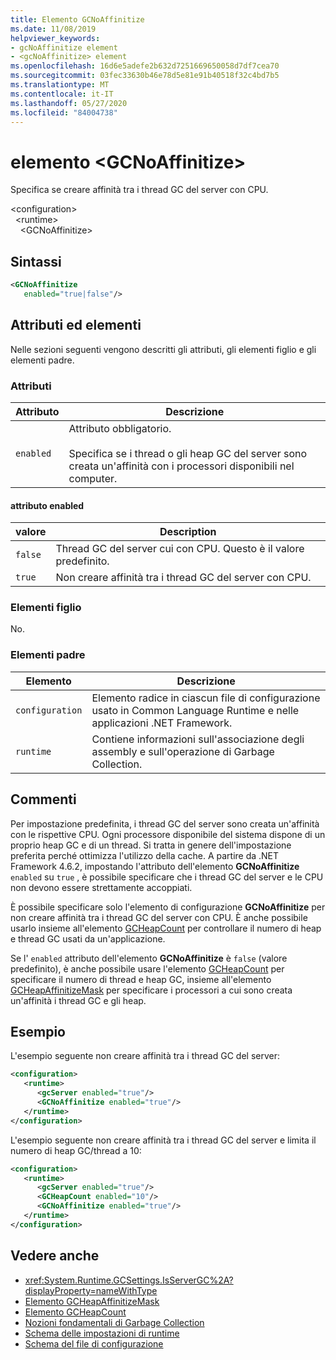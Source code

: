 ```yaml
---
title: Elemento GCNoAffinitize
ms.date: 11/08/2019
helpviewer_keywords:
- gcNoAffinitize element
- <gcNoAffinitize> element
ms.openlocfilehash: 16d6e5adefe2b632d7251669650058d7df7cea70
ms.sourcegitcommit: 03fec33630b46e78d5e81e91b40518f32c4bd7b5
ms.translationtype: MT
ms.contentlocale: it-IT
ms.lasthandoff: 05/27/2020
ms.locfileid: "84004738"
---
```

# <a name="gcnoaffinitize-element"></a>elemento \<GCNoAffinitize>

Specifica se creare affinità tra i thread GC del server con CPU.

\<configuration>\
&nbsp;&nbsp;\<runtime>\
&nbsp;&nbsp;&nbsp;&nbsp;\<GCNoAffinitize>

## <a name="syntax"></a>Sintassi

```xml
<GCNoAffinitize
   enabled="true|false"/>
```

## <a name="attributes-and-elements"></a>Attributi ed elementi

Nelle sezioni seguenti vengono descritti gli attributi, gli elementi figlio e gli elementi padre.

### <a name="attributes"></a>Attributi

|Attributo|Descrizione|
|---------------|-----------------|
|`enabled`|Attributo obbligatorio.<br /><br />Specifica se i thread o gli heap GC del server sono creata un'affinità con i processori disponibili nel computer.|

#### <a name="enabled-attribute"></a>attributo enabled

|valore|Description|
|-----------|-----------------|
|`false`|Thread GC del server cui con CPU. Questo è il valore predefinito.|
|`true`|Non creare affinità tra i thread GC del server con CPU.|

### <a name="child-elements"></a>Elementi figlio

No.

### <a name="parent-elements"></a>Elementi padre

|Elemento|Descrizione|
|-------------|-----------------|
|`configuration`|Elemento radice in ciascun file di configurazione usato in Common Language Runtime e nelle applicazioni .NET Framework.|
|`runtime`|Contiene informazioni sull'associazione degli assembly e sull'operazione di Garbage Collection.|

## <a name="remarks"></a>Commenti

Per impostazione predefinita, i thread GC del server sono creata un'affinità con le rispettive CPU. Ogni processore disponibile del sistema dispone di un proprio heap GC e di un thread. Si tratta in genere dell'impostazione preferita perché ottimizza l'utilizzo della cache. A partire da .NET Framework 4.6.2, impostando l'attributo dell'elemento **GCNoAffinitize** `enabled` su `true` , è possibile specificare che i thread GC del server e le CPU non devono essere strettamente accoppiati.

È possibile specificare solo l'elemento di configurazione **GCNoAffinitize** per non creare affinità tra i thread GC del server con CPU. È anche possibile usarlo insieme all'elemento [GCHeapCount](gcheapcount-element.md) per controllare il numero di heap e thread GC usati da un'applicazione.

Se l' `enabled` attributo dell'elemento **GCNoAffinitize** è `false` (valore predefinito), è anche possibile usare l'elemento [GCHeapCount](gcheapcount-element.md) per specificare il numero di thread e heap GC, insieme all'elemento [GCHeapAffinitizeMask](gcheapaffinitizemask-element.md) per specificare i processori a cui sono creata un'affinità i thread GC e gli heap.

## <a name="example"></a>Esempio

L'esempio seguente non creare affinità tra i thread GC del server:

```xml
<configuration>
   <runtime>
      <gcServer enabled="true"/>
      <GCNoAffinitize enabled="true"/>
   </runtime>
</configuration>
```

L'esempio seguente non creare affinità tra i thread GC del server e limita il numero di heap GC/thread a 10:

```xml
<configuration>
   <runtime>
      <gcServer enabled="true"/>
      <GCHeapCount enabled="10"/>
      <GCNoAffinitize enabled="true"/>
   </runtime>
</configuration>
```

## <a name="see-also"></a>Vedere anche

- <xref:System.Runtime.GCSettings.IsServerGC%2A?displayProperty=nameWithType>
- [Elemento GCHeapAffinitizeMask](gcheapaffinitizemask-element.md)
- [Elemento GCHeapCount](gcheapcount-element.md)
- [Nozioni fondamentali di Garbage Collection](../../../../standard/garbage-collection/fundamentals.md)
- [Schema delle impostazioni di runtime](index.md)
- [Schema del file di configurazione](../index.md)
